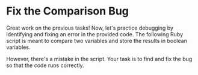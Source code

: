 # Fix the Comparison Bug

Great work on the previous tasks! Now, let's practice debugging by identifying and fixing an error in the provided code. The following Ruby script is meant to compare two variables and store the results in boolean variables.

However, there's a mistake in the script. Your task is to find and fix the bug so that the code runs correctly.